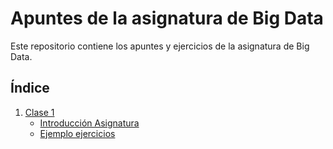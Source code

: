 # Apuntes de la asignatura de Big Data

Este repositorio contiene los apuntes y ejercicios de la asignatura de Big Data.

## Índice

1. [Clase 1](https://github.com/ddc12300/bigdata/tree/main/Clase1)
    - [Introducción Asignatura](https://github.com/ddc12300/bigdata/blob/main/Clase1/Clase1-Introduccion.md)
    - [Ejemplo ejercicios](https://github.com/ddc12300/bigdata/blob/main/Clase1/Clase1-Ejercicios.md)

